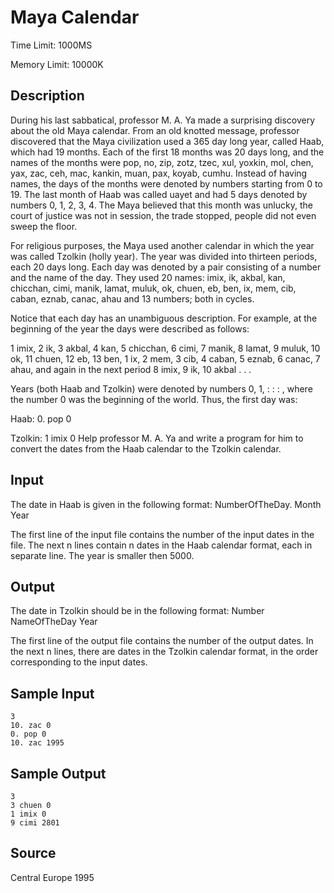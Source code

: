 # Maya Calendar

Time Limit: 1000MS

Memory Limit: 10000K


## Description

During his last sabbatical, professor M. A. Ya made a surprising discovery about the old Maya calendar. From an old knotted message, professor discovered that the Maya civilization used a 365 day long year, called Haab, which had 19 months. Each of the first 18 months was 20 days long, and the names of the months were pop, no, zip, zotz, tzec, xul, yoxkin, mol, chen, yax, zac, ceh, mac, kankin, muan, pax, koyab, cumhu. Instead of having names, the days of the months were denoted by numbers starting from 0 to 19. The last month of Haab was called uayet and had 5 days denoted by numbers 0, 1, 2, 3, 4. The Maya believed that this month was unlucky, the court of justice was not in session, the trade stopped, people did not even sweep the floor. 

For religious purposes, the Maya used another calendar in which the year was called Tzolkin (holly year). The year was divided into thirteen periods, each 20 days long. Each day was denoted by a pair consisting of a number and the name of the day. They used 20 names: imix, ik, akbal, kan, chicchan, cimi, manik, lamat, muluk, ok, chuen, eb, ben, ix, mem, cib, caban, eznab, canac, ahau and 13 numbers; both in cycles. 

Notice that each day has an unambiguous description. For example, at the beginning of the year the days were described as follows: 

1 imix, 2 ik, 3 akbal, 4 kan, 5 chicchan, 6 cimi, 7 manik, 8 lamat, 9 muluk, 10 ok, 11 chuen, 12 eb, 13 ben, 1 ix, 2 mem, 3 cib, 4 caban, 5 eznab, 6 canac, 7 ahau, and again in the next period 8 imix, 9 ik, 10 akbal . . . 

Years (both Haab and Tzolkin) were denoted by numbers 0, 1, : : : , where the number 0 was the beginning of the world. Thus, the first day was: 

Haab: 0. pop 0 

Tzolkin: 1 imix 0 
Help professor M. A. Ya and write a program for him to convert the dates from the Haab calendar to the Tzolkin calendar. 


## Input

The date in Haab is given in the following format: 
NumberOfTheDay. Month Year 

The first line of the input file contains the number of the input dates in the file. The next n lines contain n dates in the Haab calendar format, each in separate line. The year is smaller then 5000. 


## Output

The date in Tzolkin should be in the following format: 
Number NameOfTheDay Year 

The first line of the output file contains the number of the output dates. In the next n lines, there are dates in the Tzolkin calendar format, in the order corresponding to the input dates. 


## Sample Input

```
3
10. zac 0
0. pop 0
10. zac 1995
```


## Sample Output

```
3
3 chuen 0
1 imix 0
9 cimi 2801
```


## Source

Central Europe 1995
